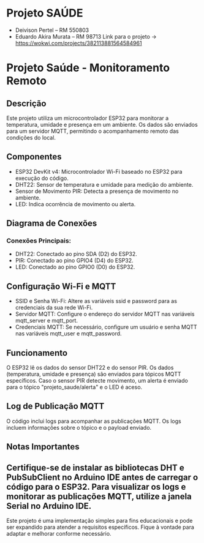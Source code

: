 # Projeto SAÚDE
- Deivison Pertel – RM 550803
- Eduardo Akira Murata – RM 98713
Link para o projeto -> https://wokwi.com/projects/382113881564584961
# Projeto Saúde - Monitoramento Remoto
## Descrição
Este projeto utiliza um microcontrolador ESP32 para monitorar a temperatura, umidade e presença em um ambiente. Os dados são enviados para um servidor MQTT, permitindo o acompanhamento remoto das condições do local.

## Componentes
- ESP32 DevKit v4: Microcontrolador Wi-Fi baseado no ESP32 para execução do código.
- DHT22: Sensor de temperatura e umidade para medição do ambiente.
- Sensor de Movimento PIR: Detecta a presença de movimento no ambiente.
- LED: Indica ocorrência de movimento ou alerta.

## Diagrama de Conexões

### Conexões Principais:
- DHT22: Conectado ao pino SDA (D2) do ESP32.
- PIR: Conectado ao pino GPIO4 (D4) do ESP32.
- LED: Conectado ao pino GPIO0 (D0) do ESP32.

## Configuração Wi-Fi e MQTT
- SSID e Senha Wi-Fi: Altere as variáveis ssid e password para as credenciais da sua rede Wi-Fi.
- Servidor MQTT: Configure o endereço do servidor MQTT nas variáveis mqtt_server e mqtt_port.
- Credenciais MQTT: Se necessário, configure um usuário e senha MQTT nas variáveis mqtt_user e mqtt_password.

## Funcionamento
O ESP32 lê os dados do sensor DHT22 e do sensor PIR. Os dados (temperatura, umidade e presença) são enviados para tópicos MQTT específicos. Caso o sensor PIR detecte movimento, um alerta é enviado para o tópico "projeto_saude/alerta" e o LED é aceso.

## Log de Publicação MQTT
O código inclui logs para acompanhar as publicações MQTT. Os logs incluem informações sobre o tópico e o payload enviado.

## Notas Importantes
Certifique-se de instalar as bibliotecas DHT e PubSubClient no Arduino IDE antes de carregar o código para o ESP32.
Para visualizar os logs e monitorar as publicações MQTT, utilize a janela Serial no Arduino IDE.
---
Este projeto é uma implementação simples para fins educacionais e pode ser expandido para atender a requisitos específicos. Fique à vontade para adaptar e melhorar conforme necessário.
